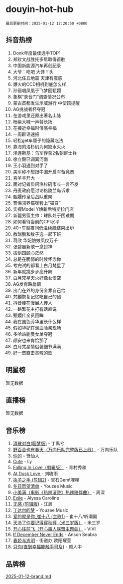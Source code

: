 # douyin-hot-hub

`最后更新时间：2025-01-12 12:20:50 +0800`

## 抖音热榜

1. Donk年度最佳选手TOP1
1. 郑钦文战胜托多尼取得首胜
1. 中国新能源汽车再创纪录
1. 大爷：吃吧 大馋丫头
1. 河北任丘地震 天津有震感
1. 爆火的CCD相机到底怎么样
1. 孙俪唱凤凰于飞梦回甄嬛
1. 象棋“录音门”调查情况公布
1. 蒙古首都发生示威游行 中使馆提醒
1. AG挑战者杯夺冠
1. 在游戏里还原出著名山脉
1. 杨紫大喊一声蒋长扬
1. 在接近幸福时倍感幸福
1. 一周辟谣速报
1. 轻松get车厘子的隐藏吃法
1. 靠海的洛杉矶为何缺水灭火
1. 泽连斯基：乌军俘获2名朝鲜士兵
1. 徐立毅已调离河南
1. 王小羽遇到对手了
1. 美军称不想跟中国开启军备竞赛
1. 喜羊羊开大
1. 面对记者质问洛杉矶市长一言不发
1. 丹麦政府愿讨论格陵兰岛诉求
1. 甄嬛传皇后战队重聚
1. 警惕领养猫咪套上“猫贷”
1. 实探Model Y焕新后特斯拉门店
1. 新疆男篮主帅：球队处于困难期
1. 如何看待当前的CPI水平
1. 40+车型夜间低温续航结果出炉
1. 敖瑞鹏和敖子逸一起下班
1. 蒋欣 华妃娘娘凤仪万千
1. 张碧晨新歌一念封神
1. 拔剑四顾心茫然
1. 总是在脆弱的时候怀念你
1. 考完试的都看上白月梵星了
1. 新年就跳步步高升舞
1. 白月梵星天火好像女悟空
1. AG发育路扁鹊
1. 出门在外的身份全靠自己给
1. 梵樾恢复记忆吃自己的醋
1. 抖音梗在漫展人传人
1. 一路繁花主打有话直说
1. 甄嬛传全员回眸
1. 我在国色芳华里长什么样
1. 假如华妃在滴血验亲现场
1. 多哈站蒯曼女单夺冠
1. 颜安也来肯恰那了
1. 白月梵星情侣装细节满满
1. 好一首直击灵魂的歌

## 明星榜

暂无数据

## 直播榜

暂无数据

## 音乐榜

1. [消散对白(圆梦版)](https://sf5-hl-cdn-tos.douyinstatic.com/obj/tos-cn-ve-2774/og4jB5I5IizzoZVAAAzWgBMAsMDWoArfwBOiFs) - 丁禹兮
1. [野百合也有春天（万向乐队完整版已上线）](https://sf5-hl-cdn-tos.douyinstatic.com/obj/tos-cn-ve-2774/oMnUxhRAMiAGBqDtIPBQ7ACYQZFlJCftcgeDJE) - 万向乐队
1. [你的](https://sf5-hl-cdn-tos.douyinstatic.com/obj/tos-cn-ve-2774/oYuIeKf42jB7sEV6B2upMdpYAgfrQWj0FeRegh) - 贺仙人
1. [Cute](https://sf3-cdn-tos.douyinstatic.com/obj/tos-cn-ve-2774/o4IbIzHWKAAB4wsS5qMBRiiAlEBGTpQRNfFvuo) - Ly
1. [Falling In Love（剪辑版）](https://sf6-cdn-tos.douyinstatic.com/obj/tos-cn-ve-2774/o8ajpA8zzgBPahbBIO8AcKGBLJezFCRd1wfP9f) - 青村秀和
1. [ At Dusk  Love ](https://sf5-hl-cdn-tos.douyinstatic.com/obj/tos-cn-ve-2774/o8CrpCf5CaYgI4ZrtQgMQAFEfuGqNnRSDQAPBc) - 刘嗨雨
1. [执子之手 (剪辑2)](https://sf5-hl-cdn-tos.douyinstatic.com/obj/tos-cn-ve-2774/oUoZLQjCc31XzqsBnBQUNgeKtYPBcgbFDwtfcu) - 宝石Gem\哩哩
1. [冬日愿望清单](https://sf5-hl-cdn-tos.douyinstatic.com/obj/tos-cn-ve-2774/oIIgUOeamCFCVAzxN6MFRLIBlLGpUqQxeeHrLE) - Youzee Music
1. [小美满（电影《热辣滚烫》热辣陪伴曲）](https://sf5-hl-cdn-tos.douyinstatic.com/obj/tos-cn-ve-2774/o0GAn2lSgfZIDUgtevCGDQYnFg4CwnrBaxbTZL) - 周深
1. [Exile](https://sf5-hl-cdn-tos.douyinstatic.com/obj/tos-cn-ve-2774/oYj4gAQTknKE3WW0Je8KGmQ7z1cA4FefwtbufD) - Alyssa Caroline
1. [无感 (剪辑版)](https://sf5-hl-cdn-tos.douyinstatic.com/obj/tos-cn-ve-2774/o0eIsUzJBDlQaQFC5OFlgbMEZC1TFYBftOBn6p) - 江辰
1. [丁达尔的梦](https://sf5-hl-cdn-tos.douyinstatic.com/obj/tos-cn-ve-2774/oMU3WirUZBVQkAC9ccG5P2IQirziZM2RTInUY) - Youzee Music
1. [爱的就是你_崔十八 (主歌1)](https://sf5-hl-cdn-tos.douyinstatic.com/obj/tos-cn-ve-2774/oI5BO5DhFZ6UTcNCnZaOCBLtZ7WIMQGfgnXf5E) - 崔十八/听潮阁
1. [天冷了你要记得穿秋裤（米三岁版）](https://sf5-hl-cdn-tos.douyinstatic.com/obj/tos-cn-ve-2774/oQlIwVIDWiZ6BQilAorS7MA0AgCkQDvcZAdm1) - 米三岁
1. [开心往前飞（开心超人联盟主题曲）](https://sf5-hl-cdn-tos.douyinstatic.com/obj/tos-cn-ve-2774/9d8fb7c82cf1421fb93a9fe925275e0a) - VIVI
1. [If December Never Ends](https://sf3-cdn-tos.douyinstatic.com/obj/tos-cn-ve-2774/oY1IQMoTgCFIBg8RZifyqlBBt1UFgitTYmxeOS) - Anson Seabra
1. [春娇与志明](https://sf5-hl-cdn-tos.douyinstatic.com/obj/tos-cn-ve-2774/e530d8fceb7044b39707d7f9ff54add1) - 街道办,欧阳耀莹
1. [只你(直到幸福能触手可及)](https://sf5-hl-cdn-tos.douyinstatic.com/obj/tos-cn-ve-2774/o0lBkRDzFTeaVSUz3ZZSCBVtZ5DIMQGfgmEAuE) - 颜人中

## 品牌榜

[2025-01-12-brand.md](2025-01-12-brand.md)
